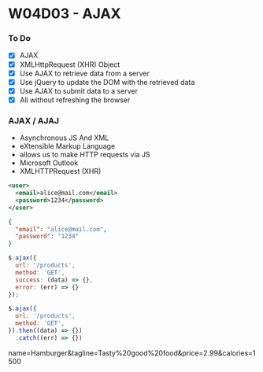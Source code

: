 # W04D03 - AJAX

### To Do
- [x] AJAX
- [x] XMLHttpRequest (XHR) Object
- [x] Use AJAX to retrieve data from a server
- [x] Use jQuery to update the DOM with the retrieved data
- [x] Use AJAX to submit data to a server
- [x] All without refreshing the browser

### AJAX / AJAJ
* Asynchronous JS And XML
* eXtensible Markup Language
* allows us to make HTTP requests via JS
* Microsoft Outlook
* XMLHTTPRequest (XHR)

```xml
<user>
  <email>alice@mail.com</email>
  <password>1234</password>
</user>
```

```JSON
{
  "email": "alice@mail.com",
  "password": "1234"
}
```

```js
$.ajax({
  url: '/products',
  method: 'GET',
  success: (data) => {},
  error: (err) => {}
});

$.ajax({
  url: '/products',
  method: 'GET',
}).then((data) => {})
  .catch((err) => {})
```


name=Hamburger&tagline=Tasty%20good%20food&price=2.99&calories=1500










